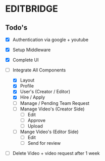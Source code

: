 # EDITBRIDGE

## Todo's

- [x] Authentication via google + youtube
- [x] Setup Middleware
- [x] Complete UI
- [ ] Integrate All Components
  - [x] Layout
  - [x] Profile
  - [x] User's (Creator / Editor)
  - [x] Hire / Apply 
  - [ ] Manage / Pending Team Request
  - [ ] Manage Video's (Creator Side)
      - [ ] Edit
      - [ ] Approve
      - [ ] Upload
  - [ ] Mange Video's (Editor Side)
      - [ ] Edit
      - [ ] Send for review
- [ ] Delete Video + video request after 1 week
  
        
